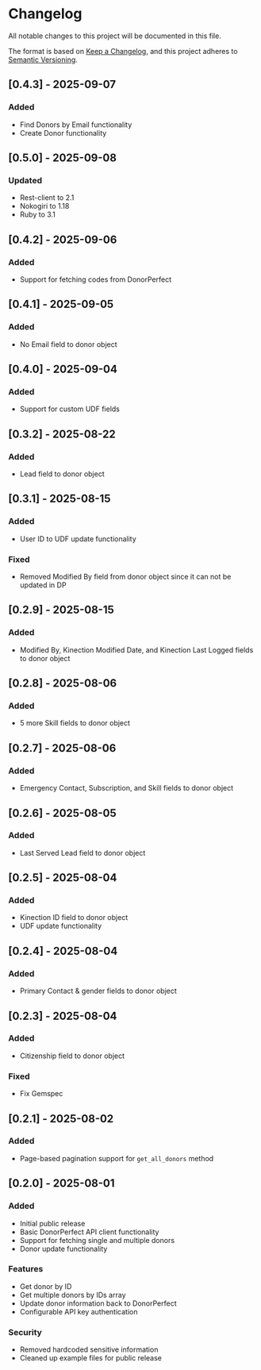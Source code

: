 # Changelog

All notable changes to this project will be documented in this file.

The format is based on [Keep a Changelog](https://keepachangelog.com/en/1.0.0/),
and this project adheres to [Semantic Versioning](https://semver.org/spec/v2.0.0.html).

## [0.4.3] - 2025-09-07

### Added
- Find Donors by Email functionality
- Create Donor functionality

## [0.5.0] - 2025-09-08
### Updated
- Rest-client to 2.1
- Nokogiri to 1.18
- Ruby to 3.1

## [0.4.2] - 2025-09-06

### Added
- Support for fetching codes from DonorPerfect

## [0.4.1] - 2025-09-05

### Added
- No Email field to donor object

## [0.4.0] - 2025-09-04

### Added
- Support for custom UDF fields

## [0.3.2] - 2025-08-22

### Added
- Lead field to donor object

## [0.3.1] - 2025-08-15

### Added
- User ID to UDF update functionality

### Fixed
- Removed Modified By field from donor object since it can not be updated in DP

## [0.2.9] - 2025-08-15

### Added
- Modified By, Kinection Modified Date, and Kinection Last Logged fields to donor object

## [0.2.8] - 2025-08-06

### Added
- 5 more Skill fields to donor object

## [0.2.7] - 2025-08-06

### Added
- Emergency Contact, Subscription, and Skill fields to donor object

## [0.2.6] - 2025-08-05

### Added
- Last Served Lead field to donor object

## [0.2.5] - 2025-08-04

### Added
- Kinection ID field to donor object
- UDF update functionality

## [0.2.4] - 2025-08-04

### Added
- Primary Contact & gender fields to donor object

## [0.2.3] - 2025-08-04

### Added
- Citizenship field to donor object

### Fixed
- Fix Gemspec

## [0.2.1] - 2025-08-02

### Added
- Page-based pagination support for `get_all_donors` method

## [0.2.0] - 2025-08-01

### Added
- Initial public release
- Basic DonorPerfect API client functionality
- Support for fetching single and multiple donors
- Donor update functionality

### Features
- Get donor by ID
- Get multiple donors by IDs array  
- Update donor information back to DonorPerfect
- Configurable API key authentication

### Security
- Removed hardcoded sensitive information
- Cleaned up example files for public release